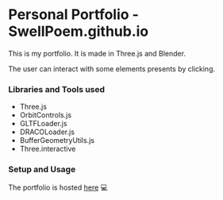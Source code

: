 # Personal Portfolio - SwellPoem.github.io

This is my portfolio. It is made in Three.js and Blender. 

The user can interact with some elements presents by clicking.

### Libraries and Tools used

- Three.js
- OrbitControls.js
- GLTFLoader.js
- DRACOLoader.js
- BufferGeometryUtils.js
- Three.interactive

### Setup and Usage

The portfolio is hosted [here](https://swell-poem-github-io.vercel.app/) 💻

